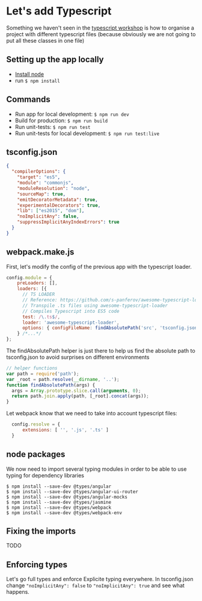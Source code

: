 # Let's add Typescript

Something we haven't seen in the [typescript workshop](https://github.com/beuted/typescript-workshop) is how to organise a project
with different typescript files (because obviously we are not going to put all these classes in one file)

## Setting up the app locally
* [Install node](https://nodejs.org)
* run `$ npm install`

## Commands
* Run app for local development: `$ npm run dev`
* Build for production: `$ npm run build`
* Run unit-tests: `$ npm run test`
* Run unit-tests for local development: `$ npm run test:live`

## tsconfig.json

```json
{
  "compilerOptions": {
    "target": "es5",
    "module": "commonjs",
    "moduleResolution": "node",
    "sourceMap": true,
    "emitDecoratorMetadata": true,
    "experimentalDecorators": true,
    "lib": ["es2015", "dom"],
    "noImplicitAny": false,
    "suppressImplicitAnyIndexErrors": true
  }
}
```

## webpack.make.js

First, let's modify the config of the previous app with the typescript loader.

```js
config.module = {
    preLoaders: [],
    loaders: [{
      // TS LOADER
      // Reference: https://github.com/s-panferov/awesome-typescript-loader
      // Transpile .ts files using awesome-typescript-loader
      // Compiles Typescript into ES5 code
      test: /\.ts$/,
      loader: 'awesome-typescript-loader',
      options: { configFileName: findAbsolutePath('src', 'tsconfig.json') }
    } /*...*/
};
```

The findAbsolutePath helper is just there to help us find the absolute path to tsconfig.json to avoid surprises on different environments

```js
// helper functions
var path = require('path');
var _root = path.resolve(__dirname, '..');
function findAbsolutePath(args) {
  args = Array.prototype.slice.call(arguments, 0);
  return path.join.apply(path, [_root].concat(args));
}
```

Let webpack know that we need to take into account typescript files:
```js
  config.resolve = {
      extensions: [ '', '.js', '.ts' ]
  }
```

## node packages

We now need to import several typing modules in order to be able to use typing for dependency libraries

```
$ npm install --save-dev @types/angular
$ npm install --save-dev @types/angular-ui-router
$ npm install --save-dev @types/angular-mocks
$ npm install --save-dev @types/jasmine
$ npm install --save-dev @types/webpack
$ npm install --save-dev @types/webpack-env

```


## Fixing the imports

TODO

## Enforcing types

Let's go full types and enforce Explicite typing everywhere. In tsconfig.json change `"noImplicitAny": false` to `"noImplicitAny": true` and see what happens.

